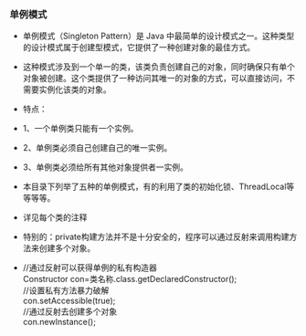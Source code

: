 ### 单例模式  

- 单例模式（Singleton Pattern）是 Java 中最简单的设计模式之一。这种类型的设计模式属于创建型模式，它提供了一种创建对象的最佳方式。

- 这种模式涉及到一个单一的类，该类负责创建自己的对象，同时确保只有单个对象被创建。这个类提供了一种访问其唯一的对象的方式，可以直接访问，不需要实例化该类的对象。

- 特点：
- 1、一个单例类只能有一个实例。
- 2、单例类必须自己创建自己的唯一实例。
- 3、单例类必须给所有其他对象提供者一实例。

- 本目录下列举了五种的单例模式，有的利用了类的初始化锁、ThreadLocal等等等等。

- 详见每个类的注释
- 特别的：private构建方法并不是十分安全的，程序可以通过反射来调用构建方法来创建多个对象。
- //通过反射可以获得单例的私有构造器  
  Constructor con=类名称.class.getDeclaredConstructor();  
  //设置私有方法暴力破解  
  con.setAccessible(true);  
  //通过反射去创建多个对象  
  con.newInstance();  
